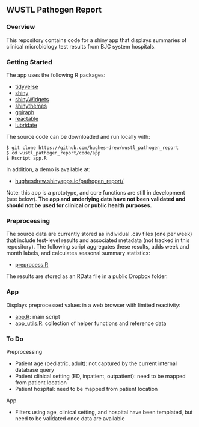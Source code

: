 ## WUSTL Pathogen Report

### Overview
This repository contains code for a shiny app that displays summaries of clinical microbiology test results from BJC system hospitals.

### Getting Started
The app uses the following R packages:

- [tidyverse](https://github.com/tidyverse/tidyverse)
- [shiny](https://github.com/rstudio/shiny)
- [shinyWidgets](https://github.com/dreamRs/shinyWidgets)
- [shinythemes](https://github.com/rstudio/shinythemes)
- [ggiraph](https://github.com/davidgohel/ggiraph)
- [reactable](https://github.com/glin/reactable)
- [lubridate](https://github.com/tidyverse/lubridate)

The source code can be downloaded and run locally with:

```
$ git clone https://github.com/hughes-drew/wustl_pathogen_report
$ cd wustl_pathogen_report/code/app
$ Rscript app.R
```

In addition, a demo is available at:

- [hughesdrew.shinyapps.io/pathogen_report/](https://hughesdrew.shinyapps.io/pathogen_report/)

Note: this app is a prototype, and core functions are still in development (see below). **The app and underlying data have not been validated and should not be used for clinical or public health purposes.**

### Preprocessing
The source data are currently stored as individual .csv files (one per week) that include test-level results and associated metadata (not tracked in this repository). The following script aggregates these results, adds week and month labels, and calculates seasonal summary statistics:

- [preprocess.R](code/preprocess/preprocess.R)

The results are stored as an RData file in a public Dropbox folder.

### App

Displays preprocessed values in a web browser with limited reactivity:

- [app.R](code/app/app.R): main script
- [app_utils.R](code/app/app_utils.R): collection of helper functions and reference data

### To Do

Preprocessing
- Patient age (pediatric, adult): not captured by the current internal database query
- Patient clinical setting (ED, inpatient, outpatient): need to be mapped from patient location
- Patient hospital: need to be mapped from patient location

App
- Filters using age, clinical setting, and hospital have been templated, but need to be validated once data are available
